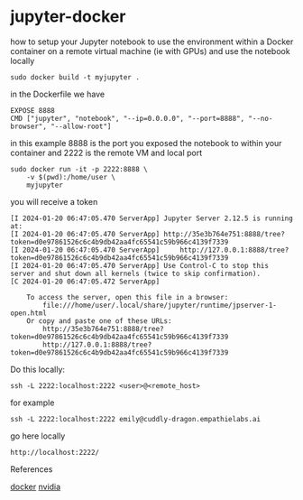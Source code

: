 # jupyter-docker
how to setup your Jupyter notebook to use the environment within a Docker container on a remote virtual machine (ie with GPUs) and use the notebook locally 

```
sudo docker build -t myjupyter .
```

in the Dockerfile we have
```
EXPOSE 8888
CMD ["jupyter", "notebook", "--ip=0.0.0.0", "--port=8888", "--no-browser", "--allow-root"]
```


in this example 8888 is the port you exposed the notebook to within your container and 2222 is the remote VM and local port
```
sudo docker run -it -p 2222:8888 \
    -v $(pwd):/home/user \
    myjupyter
```

you will receive a token
```
[I 2024-01-20 06:47:05.470 ServerApp] Jupyter Server 2.12.5 is running at:
[I 2024-01-20 06:47:05.470 ServerApp] http://35e3b764e751:8888/tree?token=d0e97861526c6c4b9db42aa4fc65541c59b966c4139f7339
[I 2024-01-20 06:47:05.470 ServerApp]     http://127.0.0.1:8888/tree?token=d0e97861526c6c4b9db42aa4fc65541c59b966c4139f7339
[I 2024-01-20 06:47:05.470 ServerApp] Use Control-C to stop this server and shut down all kernels (twice to skip confirmation).
[C 2024-01-20 06:47:05.472 ServerApp] 
    
    To access the server, open this file in a browser:
        file:///home/user/.local/share/jupyter/runtime/jpserver-1-open.html
    Or copy and paste one of these URLs:
        http://35e3b764e751:8888/tree?token=d0e97861526c6c4b9db42aa4fc65541c59b966c4139f7339
        http://127.0.0.1:8888/tree?token=d0e97861526c6c4b9db42aa4fc65541c59b966c4139f7339
```

Do this locally:
```
ssh -L 2222:localhost:2222 <user>@<remote_host>
```

for example
```
ssh -L 2222:localhost:2222 emily@cuddly-dragon.empathielabs.ai
```

go here locally
```
http://localhost:2222/
```

References

[docker](https://www.docker.com/blog/supercharging-ai-ml-development-with-jupyterlab-and-docker/)
[nvidia](https://forums.developer.nvidia.com/t/using-a-jupyter-notebook-within-a-docker-container/60188/4)

